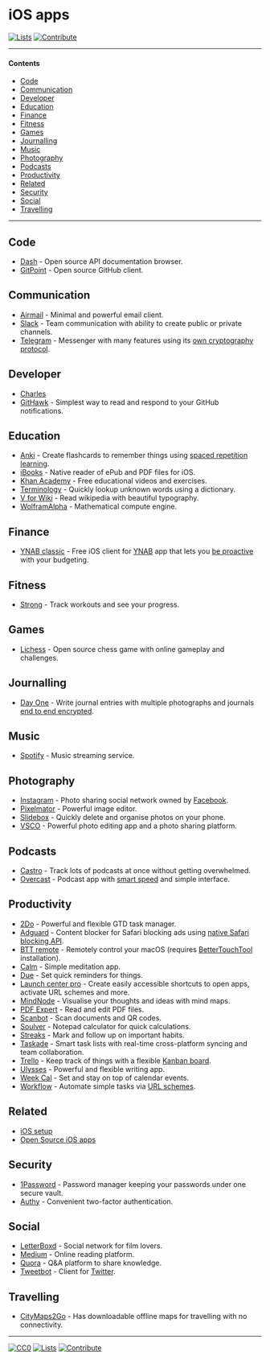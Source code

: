 # iOS apps

[![Lists](https://img.shields.io/badge/-more%20lists-0a0a0a.svg?style=flat&colorA=0a0a0a)](https://github.com/learn-anything/curated-lists#readme)
[![Contribute](https://img.shields.io/badge/-contribute-0a0a0a.svg?style=flat&colorA=0a0a0a)](CONTRIBUTING.md#readme)

---

#### Contents

- [Code](#code)
- [Communication](#communication)
- [Developer](#developer)
- [Education](#education)
- [Finance](#finance)
- [Fitness](#fitness)
- [Games](#games)
- [Journalling](#journalling)
- [Music](#music)
- [Photography](#photography)
- [Podcasts](#podcasts)
- [Productivity](#productivity)
- [Related](#related)
- [Security](#security)
- [Social](#social)
- [Travelling](#travelling)

---

## Code

- [Dash](https://kapeli.com/dash_ios) - Open source API documentation browser.
- [GitPoint](https://github.com/gitpoint/git-point) - Open source GitHub client.

## Communication

- [Airmail](http://airmailapp.com) - Minimal and powerful email client.
- [Slack](https://itunes.apple.com/us/app/slack-business-communication-for-teams/id618783545?mt=8) - Team communication with ability to create public or private channels.
- [Telegram](https://telegram.org) - Messenger with many features using its [own cryptography protocol](http://telegra.ph/Why-Isnt-Telegram-End-to-End-Encrypted-by-Default-08-14).

## Developer

- [Charles](https://itunes.apple.com/app/charles-proxy/id1134218562?mt=8)
- [GitHawk](http://githawk.com/) - Simplest way to read and respond to your GitHub notifications.

## Education

- [Anki](https://itunes.apple.com/us/app/ankimobile-flashcards/id373493387?mt=8) - Create flashcards to remember things using [spaced repetition learning](http://www.wikiwand.com/en/Spaced_repetition).
- [iBooks](https://itunes.apple.com/nl/app/ibooks/id364709193?l=en&mt=8) - Native reader of ePub and PDF files for iOS.
- [Khan Academy](https://itunes.apple.com/us/app/khan-academy-you-can-learn-anything/id469863705?mt=8) - Free educational videos and exercises.
- [Terminology](http://agiletortoise.com/terminology/) - Quickly lookup unknown words using a dictionary.
- [V for Wiki](http://v-for-wiki.com/) - Read wikipedia with beautiful typography.
- [WolframAlpha](https://itunes.apple.com/us/app/wolframalpha/id334989259?mt=8) - Mathematical compute engine.

## Finance

- [YNAB classic](https://itunes.apple.com/us/app/ynab-classic/id372076250?mt=8) - Free iOS client for [YNAB](https://www.youneedabudget.com/) app that lets you [be proactive](https://www.youneedabudget.com/method/) with your budgeting.

## Fitness

- [Strong](https://itunes.apple.com/us/app/strong-workout-tracker-gym-log-exercise-journal/id464254577?mt=8) - Track workouts and see your progress.

## Games

- [Lichess](https://itunes.apple.com/us/app/lichess-online-chess/id968371784?mt=8) - Open source chess game with online gameplay and challenges.

## Journalling

- [Day One](http://dayoneapp.com/) - Write journal entries with multiple photographs and journals [end to end encrypted](http://help.dayoneapp.com/day-one-sync/end-to-end-encryption-faq).

## Music

- [Spotify](https://itunes.apple.com/us/app/spotify-music/id324684580?mt=8) - Music streaming service.

## Photography

- [Instagram](https://itunes.apple.com/us/app/instagram/id389801252?mt=8) - Photo sharing social network owned by [Facebook](http://www.wikiwand.com/en/Facebook).
- [Pixelmator](http://www.pixelmator.com/ios/) - Powerful image editor.
- [Slidebox](http://slidebox.co/) - Quickly delete and organise photos on your phone.
- [VSCO](https://itunes.apple.com/us/app/vsco/id588013838?mt=8) - Powerful photo editing app and a photo sharing platform.

## Podcasts

- [Castro](http://supertop.co/castro/) - Track lots of podcasts at once without getting overwhelmed.
- [Overcast](https://overcast.fm/) - Podcast app with [smart speed](https://medium.com/@eped/overcasts-smart-speed-vs-real-time-a759549ab48b) and simple interface.

## Productivity

- [2Do](https://www.2doapp.com) - Powerful and flexible GTD task manager.
- [Adguard](https://itunes.apple.com/us/app/adguard-adblock-and-privacy-protection/id1047223162?mt=8) - Content blocker for Safari blocking ads using [native Safari blocking API](https://developer.apple.com/library/content/documentation/Extensions/Conceptual/ContentBlockingRules/Introduction/Introduction.html).
- [BTT remote](http://bttremote.com) - Remotely control your macOS (requires [BetterTouchTool](https://www.boastr.net/) installation).
- [Calm](https://itunes.apple.com/us/app/calm-meditation-to-relax-focus-sleep-better/id571800810?mt=8) - Simple meditation app.
- [Due](http://www.dueapp.com/) - Set quick reminders for things.
- [Launch center pro](https://contrast.co/launch-center-pro/) - Create easily accessible shortcuts to open apps, activate URL schemes and more.
- [MindNode](https://mindnode.com/) - Visualise your thoughts and ideas with mind maps.
- [PDF Expert](https://pdfexpert.com/) - Read and edit PDF files.
- [Scanbot](https://itunes.apple.com/us/app/scanbot-scanner-app-fax/id834854351?mt=8) - Scan documents and QR codes.
- [Soulver](http://www.acqualia.com/soulver/iphone/) - Notepad calculator for quick calculations.
- [Streaks](https://streaksapp.com) - Mark and follow up on important habits.
- [Taskade](https://itunes.apple.com/app/taskade-smart-lists-and-notes/id1264713923) - Smart task lists with real-time cross-platform syncing and team collaboration.
- [Trello](https://itunes.apple.com/us/app/trello/id461504587?mt=8) - Keep track of things with a flexible [Kanban board](http://www.wikiwand.com/en/Kanban_board).
- [Ulysses](https://www.ulyssesapp.com/) - Powerful and flexible writing app.
- [Week Cal](https://itunes.apple.com/us/app/week-calendar/id381059732?mt=8) - Set and stay on top of calendar events.
- [Workflow](https://workflow.is/) - Automate simple tasks via [URL schemes](https://developer.apple.com/library/content/documentation/iPhone/Conceptual/iPhoneOSProgrammingGuide/Inter-AppCommunication/Inter-AppCommunication.html).

## Related

- [iOS setup](https://github.com/nikitavoloboev/my-ios#readme)
- [Open Source iOS apps](https://github.com/dkhamsing/open-source-ios-apps#readme)

## Security

- [1Password](https://itunes.apple.com/us/app/1password-password-manager-and-secure-wallet/id568903335?mt=8) - Password manager keeping your passwords under one secure vault.
- [Authy](https://itunes.apple.com/us/app/authy/id494168017?mt=8) - Convenient two-factor authentication.

## Social

- [LetterBoxd](https://itunes.apple.com/us/app/letterboxd-the-social-network-for-film-lovers/id1054271011?mt=8) - Social network for film lovers.
- [Medium](https://itunes.apple.com/us/app/medium/id828256236?mt=8) - Online reading platform.
- [Quora](https://itunes.apple.com/us/app/quora/id456034437?mt=8) - Q&A platform to share knowledge.
- [Tweetbot](https://tapbots.com/tweetbot/) - Client for [Twitter](https://twitter.com).

## Travelling

- [CityMaps2Go](https://itunes.apple.com/us/app/citymaps2go-plan-trips-travel-guide-offline-maps/id408866084?mt=8) - Has downloadable offline maps for travelling with no connectivity.

---

[![CC0](https://img.shields.io/badge/license-CC0-0a0a0a.svg?style=flat&colorA=0a0a0a)](https://creativecommons.org/publicdomain/zero/1.0/)
[![Lists](https://img.shields.io/badge/-more%20lists-0a0a0a.svg?style=flat&colorA=0a0a0a)](https://github.com/learn-anything/curated-lists#readme)
[![Contribute](https://img.shields.io/badge/-contribute-0a0a0a.svg?style=flat&colorA=0a0a0a)](CONTRIBUTING.md#readme)
